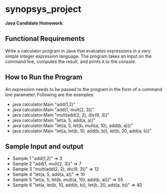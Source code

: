 # synopsys_project
**Java Candidate Homework**:

## Functional Requirements
Write a calculator program in Java that evaluates expressions in a very simple integer expression language. The program takes an input on the command line, computes the result, and prints it to the console.

## How to Run the Program
An expression needs to be passed to the program in the form of a command line parameter. Following are the examples:
- java calculator.Main "add(1,2)"	
- java calculator.Main "add(1, mult(2, 3))"	
- java calculator.Main "mult(add(2, 2), div(9, 3))"	
- java calculator.Main "let(a, 5, add(a, a))"	
- java calculator.Main "let(a, 5, let(b, mult(a, 10), add(b, a)))"	
- java calculator.Main "let(a, let(b, 10, add(b, b)), let(b, 20, add(a, b))"	


## Sample Input and output
- Sample 1 "add(1,2)"  =>  3	
- Sample 2 "add(1, mult(2, 3))"  =>  7	
- Sample 3 "mult(add(2, 2), div(9, 3))"  =>  12	
- Sample 4 "let(a, 5, add(a, a))"	  =>  10
- Sample 5 "let(a, 5, let(b, mult(a, 10), add(b, a)))"	 =>  55
- Sample 6 "let(a, let(b, 10, add(b, b)), let(b, 20, add(a, b))"  =>  40	
